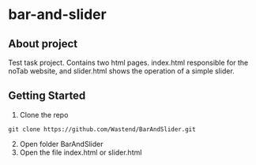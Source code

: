 # bar-and-slider
## About project
Test task project.
Contains two html pages. index.html responsible for the noTab website, and slider.html shows the operation of a simple slider.
## Getting Started
1. Clone the repo
````
git clone https://github.com/Wastend/BarAndSlider.git
````
2. Open folder BarAndSlider
3. Open the file index.html or slider.html
